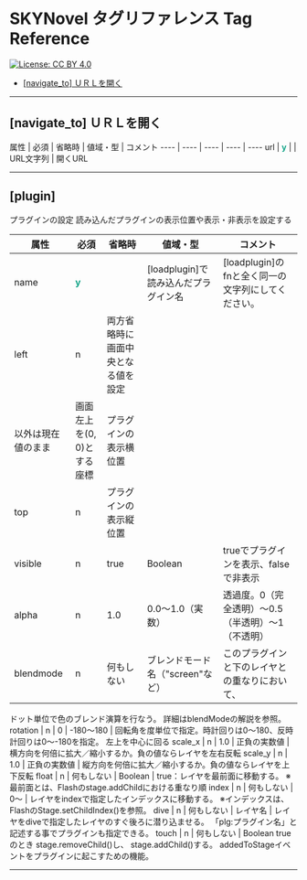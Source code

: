 # SKYNovel タグリファレンス Tag Reference
[![License: CC BY 4.0](https://img.shields.io/badge/License-CC%20BY%204.0-lightgrey.svg)](https://creativecommons.org/licenses/by/4.0/)

- [[navigate_to] ＵＲＬを開く](#navigate_to)

---
## [navigate_to] ＵＲＬを開く
<a name="navigate_to"></a>
属性 | 必須 | 省略時 | 値域・型 | コメント
---- | ---- | ---- | ---- | ----
url | <span style="color: #15a589;">**y**</span> |  | URL文字列 | 開くURL

---
## [plugin]
プラグインの設定
読み込んだプラグインの表示位置や表示・非表示を設定する

属性 | 必須 | 省略時 | 値域・型 | コメント
---- | ---- | ---- | ---- | ----
name | <span style="color: #15a589;">**y**</span> |  | [loadplugin]で読み込んだプラグイン名 | [loadplugin]のfnと全く同一の文字列にしてください。
left | n | 両方省略時に画面中央となる値を設定
以外は現在値のまま | 画面左上を(0, 0)とする座標 | プラグインの表示横位置
top | n | プラグインの表示縦位置
visible | n | true | Boolean | trueでプラグインを表示、falseで非表示
alpha | n | 1.0 | 0.0〜1.0（実数） | 透過度。0（完全透明）〜0.5（半透明）〜1（不透明）
blendmode | n | 何もしない | ブレンドモード名（"screen"など） | このプラグインと下のレイヤとの重なりにおいて、
ドット単位で色のブレンド演算を行なう。
詳細はblendModeの解説を参照。
rotation | n | 0 | -180〜180 | 回転角を度単位で指定。時計回りは0～180、反時計回りは0～-180を指定。 左上を中心に回る
scale_x | n | 1.0 | 正負の実数値 | 横方向を何倍に拡大／縮小するか。負の値ならレイヤを左右反転
scale_y | n | 1.0 | 正負の実数値 | 縦方向を何倍に拡大／縮小するか。負の値ならレイヤを上下反転
float | n | 何もしない | Boolean | true：レイヤを最前面に移動する。
※最前面とは、Flashのstage.addChildにおける重なり順
index | n | 何もしない | 0〜 | レイヤをindexで指定したインデックスに移動する。
※インデックスは、FlashのStage.setChildIndex()を参照。
dive | n | 何もしない | レイヤ名 | レイヤをdiveで指定したレイヤのすぐ後ろに潜り込ませる。
「plg:プラグイン名」と記述する事でプラグインも指定できる。
touch | n | 何もしない | Boolean	trueのとき
stage.removeChild()し、
stage.addChild()する。
addedToStageイベントをプラグインに起こすための機能。

---
